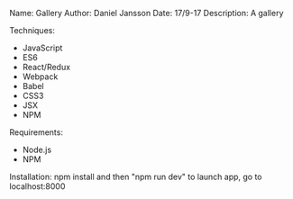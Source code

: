 Name: Gallery
Author: Daniel Jansson
Date: 17/9-17
Description: A gallery

Techniques:
  - JavaScript
  - ES6
  - React/Redux
  - Webpack
  - Babel
  - CSS3
  - JSX
  - NPM

Requirements:
  - Node.js
  - NPM

Installation:
  npm install and then "npm run dev"
  to launch app, go to localhost:8000

